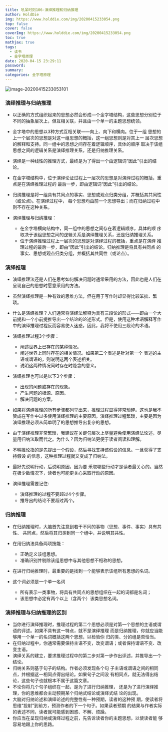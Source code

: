 ```yaml
---
title: 吼呆时刻106-演绎推理和归纳推理
author: HoldDie
img: https://www.holddie.com/img/20200415233054.png
top: false
cover: false
coverImg: https://www.holddie.com/img/20200415233054.png
toc: true
mathjax: true
tags:
  - 读书
  - 金字塔原理
date: 2020-04-15 23:29:11
password:
summary:
categories: 金字塔原理
---
```


![image-20200415233053101](https://www.holddie.com/img/20200415233054.png)

### 演绎推理与归纳推理

- 以正确的方式组织起来的思想必然会形成—个金字塔结构，这些思想分别位于不同的抽象层次上，但互相关联，并且由一个单一的主题思想统领。
- 金字塔中的思想以3种方式互相关联——向上、向下和横向。位于一组 思想的上一个层次的思想是对这一组思想的概括，这一组思想则是对其上一 层次思想的解释和支持。同一组中的思想之间存在着逻辑顺序，具体的顺序 取决于该组思想之间的逻辑关系是演绎推理关系，还是归纳推理关系。
- 演绎是一种线性的推理方式，最终是为了得出一个由逻辑词“因此”引出的结论。
- 在金字塔结构中，位于演绎论证过程上一层次的思想是对演绎过程的概括，重点是在演绎推理过程的 最后一步，即由逻辑词“因此”引出的结论。
- 归纳推理是将一组具有共同点的事实、思想或观点归类分组，并概括其共同性（或论点)。在演绎过程中， 每个思想均由前一个思想导出；而在归纳过程中则不存在这种关系。
- 演绎推理与归纳推理：

  - 在金字塔横向结构中，同一组中的思想之间存在着逻辑顺序，具体的顺 序取决于该组思想之间的逻辑关系是演绎推理关系，还是归纳推理关系。
  - 位于演绎推理过程上一层次的思想是对演绎过程的概括，重点是在演绎 推理过程的最后一步，即由“因此”引出的结论。归纳推理是将具有共同点 的事实、思想或观点归类分组，并概括其共同性（或论点）。

### 演绎推理

- 演绎推理法还是人们在思考如何解决问题时通常采用的方法，因此也是人们在呈现自己的思想时愿意采用的方法。
- 虽然演绎推理是一种有效的思维方法，但在用于写作时却显得比较笨拙、繁琐。
- 什么是演绎推理？人们通常将演绎法解释为具有三段论的形式——即由一个大前提和一个小前提推导出一个结论的论述形式。但是，使用这种术语解释写作中的演绎推理过程反而容易使人迷惑，因此，我将不使用三段论的术语。

- 演绎推理过程3个步骤：

  - 阐述世界上已存在的某种情况。
  - 阐述世界上同时存在的相关情况。如果第二个表述是针对第一个 表述的主语或谓语的，则说明这两个表述相关。
  - 说明这两种情况同时存在时隐含的意义。

- 演绎推理也可以是以下3个步骤：

  - 出现的问题或存在的现象。
  - 产生问题的根源、原因。
  - 解决问题的方案。

- 如果将演绎推理的所有步骤都列举出来，推理过程显得非常琐碎。这也是我不赞成在写作中过多使用演绎推理的主要原因。演绎推理过程繁琐，主要是因为演绎推理必须从简单明了的思想推导出复杂的思想。
- 由于演绎推理非常繁琐，我建议在关键句层次上尽量避免使用演绎法论述，尽量用归纳法取而代之。为什么？因为归纳法更便于读者阅读和理解。
- 不明推论指的是先提出一个假设，然后寻找支持该假设的信息。一旦获得了支持假设 的信息，这种推理过程就又变成了归纳法。
- 最好先说明行动，后说明原因，因为要 釆取哪些行动才是读者最关心的。当然在极少数情况下，读者也可能更关心采取行动的原因。
- 演绎推理需要记住:

  - 演绎推理的过程不要超过4个步骤。
  - 推导出的结论不要超过两个。

### 归纳推理

- 在归纳推理时，大脑首先注意到若干不同的事物（思想、事件、事实）具有共性、 共同点，然后将其归类到同一个组中，并说明其共性。
- 在用归纳法具备两项技能：

  - 正确定义该组思想。
  - 准确识别并剔除该组思想中与其他思想不相称的思想。

- 在进行归纳推理时，最重要的是找到一个能够表示该组所有思想的名词。
- 这个词必须是一个单一名词

  - 所有表示一类事物，将具有共同点的思想组织在一起的词都是名词；
  - 该思想中必定有两个以上（含两个）该类思想名词。

### 演绎推理与归纳推理的区别

- 当你进行演绎推理时，推理过程的第二个思想必须是对第一个思想的主语或谓语的评述。如果不具有这一特点，就不是演绎推理 而是归纳推理，你就应当能够用一个单一的名词概括这两个思想，以检验你 归的类、分的组是否恰当。
- 在归纳过程中，你通常需要保持主语不变，改变谓语；或者保持谓语不变、改变主语。
- 演绎关系的建立，要求推理过程中的第二步对第一步作出评述，并推导出一个结论。
- 归纳关系则基于句子的结构。作者必须发现各个句 子主语或谓语之间的相同点，并根据这一相同点得出结论。如果句子之间没 有相同点，就无法得出结论，这些句子也就根本不属于这篇文章。
- 不论你将几个句子组织在一起，是为了进行归纳推理， 还是为了进行演绎推理，你的思维都会主动预期某个归纳式结论或演绎式结 论的出现。
- 大脑对归纳论述和演绎论述的完整性有一种预期，读者的这种预 期，使读者将思维“投射”到前方，预测作者的下一个句子。如果读者预期 的结果与作者实际的表述不同，读者就可能感到困惑、不解、烦躁。
- 你应当在呈现归纳或演绎过程之前，先告诉读者你的主题思想，以使读者能 够容易地跟上你的思路。

